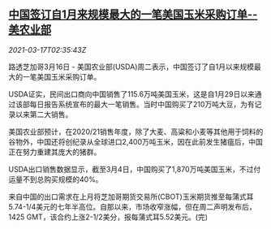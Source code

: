 <!--1615949699000-->
[中国签订自1月来规模最大的一笔美国玉米采购订单--美农业部](https://cn.reuters.com/article/china-usa-corn-0316-tues-idCNKBS2B909V)
------

<div><i>2021-03-17T02:35:43Z</i></div><p>路透芝加哥3月16日 - 美国农业部(USDA)周二表示，中国签订了自1月以来规模最大的一笔美国玉米采购订单。</p><p>USDA证实，民间出口商向中国销售了115.6万吨美国玉米，这是自1月29日以来通过该部每日报告系统宣布的最大一笔销售。当时中国购买了210万吨大豆，为有记录以来第二大销售。</p><p>美国农业部预计，在2020/21销售年度，除了大麦、高粱和小麦等其他用于饲料的谷物外，中国还将创纪录从全球进口2,400万吨玉米，因在此前发生猪瘟后，中国正在努力重建其庞大的猪群。</p><p>USDA出口销售数据显示，截至3月4日，中国购买了1,870万吨美国玉米，不过付运量不到总购买规模的40%。</p><p>来自中国的出口需求在上月将芝加哥期货交易所(CBOT)玉米期货推至每蒲式耳5.74-1/4美元的七年半高位。自那以来，市场收窄涨幅，但在周二声明发布后，1425 GMT，该合约上涨2-1/2美分，报每蒲式耳5.52美元。(完)</p>
